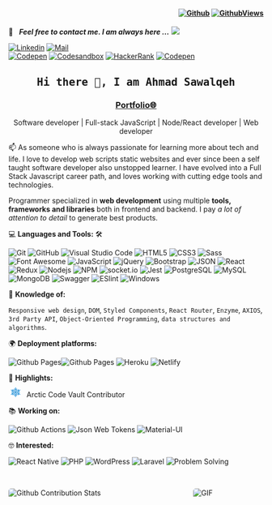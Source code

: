 <!--

## Complete list of github markdown emoji markup
https://gist.github.com/rxaviers/7360908

## technologies Icons 
https://simpleicons.org/

-->
<h4 align='right'>

[![Github](https://img.shields.io/github/followers/Ahmad-Sawalqeh?label=Follow%20Me&style=social)](https://github.com/Ahmad-Sawalqeh)
[![GithubViews](https://api.freemotion-llc.com/api/github/v1/profile-views?username=Ahmad-Sawalqeh)](https://github.com/Ahmad-Sawalqeh)
</h4>

📝 &nbsp; ***Feel free to contact me. I am always here ...*** <img src="https://media.giphy.com/media/WUlplcMpOCEmTGBtBW/giphy.gif" width="30">
<br>
<!-- [![Linkedin](https://img.shields.io/badge/LinkedIn-Ahmad%20Sawalqeh-blue?logo=Linkedin&logoColor=blue&labelColor=black)](https://www.linkedin.com/in/ahmad-alsawalqeh/)
[![Mail](https://img.shields.io/badge/Hotmail-sawalqa_jo@hotmail.com-blue?logo=Gmail&logoColor=blue&labelColor=black)](mailto:sawalqa_jo@hotmail.com)
<br>
[![Codepen](https://img.shields.io/badge/Codepen-Ahmad%20Sawalqeh-gray?logo=codepen&logoColor=white&labelColor=black)](https://codepen.io/AhmadSawalqeh)
[![Codesandbox](https://img.shields.io/badge/Codesandbox-Ahmad%20Sawalqeh-gray?logo=codesandbox&logoColor=white&labelColor=black)](https://codesandbox.io/u/Ahmad-Sawalqeh)
[![HackerRank](https://img.shields.io/badge/HackerRank-sawalqa_jo-brightgreen?logo=HackerRank&logoColor=Green&labelColor=black)](https://www.hackerrank.com/sawalqa_jo)
[![Codepen](https://img.shields.io/badge/Codewars-Ahmad%20Sawalqeh-maroon?logo=codewars&logoColor=maroon&labelColor=black)](https://www.codewars.com/users/Ahmad-Sawalqeh) -->

[![Linkedin](https://img.shields.io/badge/LinkedIn-Ahmad%20Sawalqeh-blue?style=for-the-badge&logo=Linkedin&logoColor=blue&labelColor=black)](https://www.linkedin.com/in/ahmad-alsawalqeh/)
[![Mail](https://img.shields.io/badge/Hotmail-sawalqa_jo@hotmail.com-blue?style=for-the-badge&logo=Gmail&logoColor=blue&labelColor=black)](mailto:sawalqa_jo@hotmail.com)
<br>
[![Codepen](https://img.shields.io/badge/Codepen-Ahmad%20Sawalqeh-gray?style=for-the-badge&logo=codepen&logoColor=white&labelColor=black)](https://codepen.io/AhmadSawalqeh)
[![Codesandbox](https://img.shields.io/badge/Codesandbox-Ahmad%20Sawalqeh-gray?style=for-the-badge&logo=codesandbox&logoColor=white&labelColor=black)](https://codesandbox.io/u/Ahmad-Sawalqeh)
[![HackerRank](https://img.shields.io/badge/HackerRank-sawalqa_jo-brightgreen?style=for-the-badge&logo=HackerRank&logoColor=Green&labelColor=black)](https://www.hackerrank.com/sawalqa_jo)
[![Codepen](https://img.shields.io/badge/Codewars-Ahmad%20Sawalqeh-maroon?style=for-the-badge&logo=codewars&logoColor=maroon&labelColor=black)](https://www.codewars.com/users/Ahmad-Sawalqeh)
<!-- [![HitCount](http://hits.dwyl.com/Ahmad-Sawalqeh/Ahmad-Sawalqeh.svg)](http://hits.dwyl.com/Ahmad-Sawalqeh/Ahmad-Sawalqeh) -->

<h2 align='center'><samp><strong>Hi there 👋, I am Ahmad Sawalqeh</strong></samp></h2>
<h3 align='center'><strong><a href="https://ahmad-sawalqeh.github.io/my_resume/" target="_blank">Portfolio🌐</a></strong></h3>
<p align='center'>Software developer | Full-stack JavaScript | Node/React developer | Web developer</p>

<p align='left'> 📫 As someone who is always passionate for learning more about tech and life. I love to develop web scripts static websites and ever since been a self taught software developer also unstopped learner. I have evolved into a Full Stack Javascript career path, and loves working with cutting edge tools and technologies.</p>

Programmer specialized in **web development** using multiple **tools, frameworks and libraries** both in frontend and backend. I pay *a lot of attention to detail* to generate best products.

💻 **Languages and Tools:** 🛠️<br>

<!-- ![Git](https://img.shields.io/badge/-Git-181717?style=flat&logo=git&logoColor=F05032&labelColor=ffffff)
![GitHub](https://img.shields.io/badge/-GitHub-181717?style=flat&logo=github&logoColor=000000&labelColor=ffffff)
![Visual Studio Code](https://img.shields.io/badge/-VSCode-181717?style=flat&logo=visual-studio-code&labelColor=007ACC)
![HTML5](https://img.shields.io/badge/-HTML5-181717?style=flat&logo=html5&logoColor=ffffff&labelColor=E34F26)
![CSS3](https://img.shields.io/badge/-CSS3-181717?style=flat&logo=css3&logoColor=ffffff&labelColor=1572B6) 
![Sass](https://img.shields.io/badge/-Sass-181717?style=flat&logo=sass&logoColor=ffffff&labelColor=%23CC6699)
![Font Awesome](https://img.shields.io/badge/-font%20awesome-181717?style=flat&logo=font-awesome&logoColor=339AF0&labelColor=ffffff)
![JavaScript](https://img.shields.io/badge/-JavaScript-181717?style=flat&logo=javascript&labelColor=000000)
![jQuery](https://img.shields.io/badge/-jQuery-181717?style=flat&logo=jQuery&logoColor=0769AD&labelColor=ffffff)
![Bootstrap](https://img.shields.io/badge/-Bootstrap-181717?style=flat&logo=bootstrap&logoColor=ffffff&labelColor=563D7C)
![JSON](https://img.shields.io/badge/-JSON-181717?style=flat&logo=JSON&logoColor=000000&labelColor=ffffff)
![React](https://img.shields.io/badge/-React-181717?style=flat&logo=react&labelColor=000000)
![Redux](https://img.shields.io/badge/-Redux-181717?style=flat&logo=redux&logoColor=764ABC&labelColor=ffffff)
![Nodejs](https://img.shields.io/badge/-Nodejs-181717?style=flat&logo=Node.js&labelColor=000000)
![NPM](https://img.shields.io/badge/-npm-181717?style=flat&logo=npm&labelColor=ffffff)
![socket.io](https://img.shields.io/badge/-Socket.Io-181717?style=flat&logo=socket.io&logoColor=000000&labelColor=ffffff)
![Jest](https://img.shields.io/badge/-Jest-181717?style=flat&logo=Jest&logoColor=C21325&labelColor=ffffff)
![PostgreSQL](https://img.shields.io/badge/-PostgreSQL-181717?style=flat&logo=postgresql&logoColor=ffffff&labelColor=336791)
![MySQL](https://img.shields.io/badge/-MySQL-181717?style=flat&logo=mysql&labelColor=ffffff)
![MongoDB](https://img.shields.io/badge/-MongoDB-181717?style=flat&logo=mongodb&labelColor=ffffff)
![Swagger](https://img.shields.io/badge/-Swagger-181717?style=flat&logo=swagger&labelColor=000000)
![ESlint](https://img.shields.io/badge/-ESlint-181717?style=flat&logo=ESlint&labelColor=4B32C3)
![Windows](https://img.shields.io/badge/-Windows-181717?style=flat&logo=windows&logoColor=ffffff&labelColor=0078D6) -->

![Git](https://img.shields.io/badge/-Git-181717?style=for-the-badge&logo=git&logoColor=F05032&labelColor=ffffff)
![GitHub](https://img.shields.io/badge/-GitHub-181717?style=for-the-badge&logo=github&logoColor=000000&labelColor=ffffff)
![Visual Studio Code](https://img.shields.io/badge/-VSCode-181717?style=for-the-badge&logo=visual-studio-code&labelColor=007ACC)
![HTML5](https://img.shields.io/badge/-HTML5-181717?style=for-the-badge&logo=html5&logoColor=ffffff&labelColor=E34F26)
![CSS3](https://img.shields.io/badge/-CSS3-181717?style=for-the-badge&logo=css3&logoColor=ffffff&labelColor=1572B6) 
![Sass](https://img.shields.io/badge/-Sass-181717?style=for-the-badge&logo=sass&logoColor=ffffff&labelColor=%23CC6699)
![Font Awesome](https://img.shields.io/badge/-font%20awesome-181717?style=for-the-badge&logo=font-awesome&logoColor=339AF0&labelColor=ffffff)
![JavaScript](https://img.shields.io/badge/-JavaScript-181717?style=for-the-badge&logo=javascript&labelColor=000000)
![jQuery](https://img.shields.io/badge/-jQuery-181717?style=for-the-badge&logo=jQuery&logoColor=0769AD&labelColor=ffffff)
![Bootstrap](https://img.shields.io/badge/-Bootstrap-181717?style=for-the-badge&logo=bootstrap&logoColor=ffffff&labelColor=563D7C)
![JSON](https://img.shields.io/badge/-JSON-181717?style=for-the-badge&logo=JSON&logoColor=000000&labelColor=ffffff)
![React](https://img.shields.io/badge/-React-181717?style=for-the-badge&logo=react&labelColor=000000)
![Redux](https://img.shields.io/badge/-Redux-181717?style=for-the-badge&logo=redux&logoColor=764ABC&labelColor=ffffff)
![Nodejs](https://img.shields.io/badge/-Nodejs-181717?style=for-the-badge&logo=Node.js&labelColor=000000)
![NPM](https://img.shields.io/badge/-npm-181717?style=for-the-badge&logo=npm&labelColor=ffffff)
![socket.io](https://img.shields.io/badge/-Socket.Io-181717?style=for-the-badge&logo=socket.io&logoColor=000000&labelColor=ffffff)
![Jest](https://img.shields.io/badge/-Jest-181717?style=for-the-badge&logo=Jest&logoColor=C21325&labelColor=ffffff)
![PostgreSQL](https://img.shields.io/badge/-PostgreSQL-181717?style=for-the-badge&logo=postgresql&logoColor=ffffff&labelColor=336791)
![MySQL](https://img.shields.io/badge/-MySQL-181717?style=for-the-badge&logo=mysql&labelColor=ffffff)
![MongoDB](https://img.shields.io/badge/-MongoDB-181717?style=for-the-badge&logo=mongodb&labelColor=ffffff)
![Swagger](https://img.shields.io/badge/-Swagger-181717?style=for-the-badge&logo=swagger&labelColor=000000)
![ESlint](https://img.shields.io/badge/-ESlint-181717?style=for-the-badge&logo=ESlint&labelColor=4B32C3)
![Windows](https://img.shields.io/badge/-Windows-181717?style=for-the-badge&logo=windows&logoColor=ffffff&labelColor=0078D6)


🧐 **Knowledge of:**<br>

`Responsive web design`, `DOM`, `Styled Components`, `React Router`, `Enzyme`, `AXIOS`, `3rd Party API`, `Object-Oriented Programming`, `data structures and algorithms`.


🌍 **Deployment platforms:**<br>
<!-- 
<img alt="Github Pages" width="20px" height="20px" src="https://techcrunch.com/wp-content/uploads/2010/07/github-logo.png" />![Github Pages](https://img.shields.io/badge/-Github%20Pages-181717?style=flat&logo=github-pages) ![Heroku](https://img.shields.io/badge/-Heroku-181717?style=flat&logo=heroku&labelColor=430098) ![Netlify](https://img.shields.io/badge/-Netlify-181717?style=flat&logo=netlify&labelColor=000000) -->

<img alt="Github Pages" width="25px" height="25px" src="https://techcrunch.com/wp-content/uploads/2010/07/github-logo.png" />![Github Pages](https://img.shields.io/badge/-Github%20Pages-181717?style=for-the-badge&logo=github-pages) ![Heroku](https://img.shields.io/badge/-Heroku-181717?style=for-the-badge&logo=heroku&labelColor=430098) ![Netlify](https://img.shields.io/badge/-Netlify-181717?style=for-the-badge&logo=netlify&labelColor=000000)


🚩 **Highlights:** <br>
&nbsp;<img src='https://raw.githubusercontent.com/acervenky/animated-github-badges/master/assets/acbadge.gif' style="margin-top: 10px;" width="20px" height="20px">&nbsp;&nbsp;&nbsp;<span>Arctic Code Vault Contributor</span>


📚 **Working on:** <br>

<!-- ![Github Actions](https://img.shields.io/badge/-Github%20Actions-181717?style=flat&logo=github-actions&logoColor=2088FF&labelColor=ffffff)
![Json Web Tokens](https://img.shields.io/badge/-Json%20Web%20Tokens-181717?style=flat&logo=json-web-tokens&logoColor=ffffff&labelColor=000000)
![Material-UI](https://img.shields.io/badge/-Material%20UI-181717?style=flat&logo=Material%20UI&logoColor=ffffff&labelColor=0081CB) -->

![Github Actions](https://img.shields.io/badge/-Github%20Actions-181717?style=for-the-badge&logo=github-actions&logoColor=2088FF&labelColor=ffffff)
![Json Web Tokens](https://img.shields.io/badge/-Json%20Web%20Tokens-181717?style=for-the-badge&logo=json-web-tokens&logoColor=ffffff&labelColor=000000)
![Material-UI](https://img.shields.io/badge/-Material%20UI-181717?style=for-the-badge&logo=Material%20UI&logoColor=ffffff&labelColor=0081CB)


🤓 **Interested:** <br>
<!-- 
![React Native](https://img.shields.io/badge/-React%20Native-181717?style=flat&logo=react&labelColor=000000)
![PHP](https://img.shields.io/badge/-PHP-181717?style=flat&logo=PHP&logoColor=5466b8&labelColor=ffffff)
![WordPress](https://img.shields.io/badge/-WordPress-181717?style=flat&logo=wordpress&labelColor=21759B)
![Laravel](https://img.shields.io/badge/-Laravel-181717?style=flat&logo=laravel&logoColor=ffffff&labelColor=FF2D20)
![Problem Solving](https://img.shields.io/badge/-Problem%20Solving-brightgreen?style=flat) -->

![React Native](https://img.shields.io/badge/-React%20Native-181717?style=for-the-badge&logo=react&labelColor=000000)
![PHP](https://img.shields.io/badge/-PHP-181717?style=for-the-badge&logo=PHP&logoColor=5466b8&labelColor=ffffff)
![WordPress](https://img.shields.io/badge/-WordPress-181717?style=for-the-badge&logo=wordpress&labelColor=21759B)
![Laravel](https://img.shields.io/badge/-Laravel-181717?style=for-the-badge&logo=laravel&logoColor=ffffff&labelColor=FF2D20)
![Problem Solving](https://img.shields.io/badge/-Problem%20Solving-brightgreen?style=for-the-badge)


<!-- ✅  **GitHub Extra Pins**

[![ReadMe Card](https://github-readme-stats.vercel.app/api/pin/?username=ahmad-sawalqeh&repo=my_resume)](https://github.com/ahmad-sawalqeh/my_resume) -->

</br>
<p style="display: flex; justify-contect: space-between;">
<img style="border-radius: 5px; margin-bottom: 5px" alt="Github Contribution Stats" width="330px" height="240px" src="https://github-contribution-stats.vercel.app/api/?username=Ahmad-Sawalqeh" />
<img style="border-radius: 5px; margin: 0 0 5px 35px;" alt="GIF" width="320px" height="240px" src="https://miro.medium.com/max/875/1*Urc28sbnORGOW5oyohQ06g.gif" />
</p>
